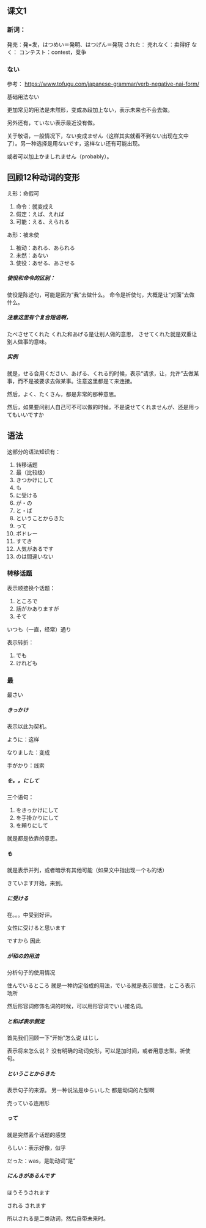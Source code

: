 
## 课文1

### 新词：
発売：発=发，はつめい＝発明、はつげん＝発現
された：
売れなく：卖得好
なく：
コンテスト：contest，竞争

### ない

参考：
https://www.tofugu.com/japanese-grammar/verb-negative-nai-form/

基础用法ない

更加常见的用法是未然形，变成あ段加上ない，表示未来也不会去做。

另外还有，ていない表示最近没有做。

关于敬语，一般情况下，ない变成ません（这样其实就看不到ない出现在文中了）。另一种选择是用ないです，这样ない还有可能出现。

或者可以加上かましれません（probably）。

## 回顾12种动词的变形

え形：命假可
1.	命令：就变成え
2.	假定：えば、えれば
3.	可能：える、えられる

あ形：被未使
1.	被动：あれる、あられる
2.	未然：あない
3.	使役：あせる、あさせる

##### 使役和命令的区别：
使役是陈述句，可能是因为“我”去做什么。
命令是祈使句，大概是让“对面”去做什么。


##### 注意这里有个复合短语啊，
たべさせてくれた
くれた和あげる是让别人做的意思，
させてくれた就是双重让别人做事的意味。


##### 实例
就是，せる合用ください、あげる、くれる的时候，表示“请求，让，允许”去做某事，而不是被要求去做某事。注意这里都是て来连接。

然后，よく、たくさん，都是非常的那种意思。

然后，如果要问别人自己可不可以做的时候，不是说せてくれませんが、还是用ってもいいですか


## 语法
这部分的语法知识有：
1.	转移话题
2.	最（比较级）
3.	きつかけにして
4.	も
5.	に受ける
6.	が・の
7.	と・ば
8.	ということからきた
9.	って
10.	ボドレー
11.	すてき
12.	人気があるです
13.	のは間違いない

### 转移话题

表示顺接换个话题：
1.	ところで
2.	話がかありますが
3.	そて

いつも（一直，经常）通り

表示转折：
1.	でも
2.	けれども

### 最


最さい


##### きっかけ

表示以此为契机。

ように：这样

なりました：变成

手がかり：线索


##### を。。にして

三个语句：
1.	をきっかけにして
2.	を手掛かりにして
3.	を頼りにして

就是都是依靠的意思。

##### も

就是表示并列，或者暗示有其他可能（如果文中指出现一个も的话）

きています开始，来到。


##### に受ける

在。。。中受到好评。

女性に受けると思います

ですから 因此


##### が和の的用法

分析句子的使用情况

住んでいるところ
就是一种约定俗成的用法，でいる就是表示居住，ところ表示场所

然后形容词修饰名词的时候，可以用形容词でいい接名词。


##### と和ば表示假定


首先我们回顾一下“开始”怎么说
はじし


表示将来怎么说？
没有明确的动词变形，可以是加时间，或者用意志型。祈使句。

##### ということからきた

表示句子的来源。
另一种说法是ゆらいした
都是动词的た型啊

売っている连用形

##### って

就是突然丢个话题的感觉

らしい：表示好像，似乎

だった：was，是助动词“是”

##### にんきがあるんです

ほうそうされます

される
されます

所以される是二类动词，然后自带未来时。

